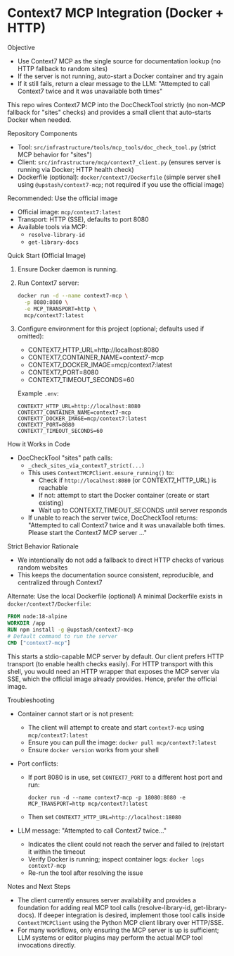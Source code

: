 # Context7 MCP Integration (Docker + HTTP)

Objective
- Use Context7 MCP as the single source for documentation lookup (no HTTP fallback to random sites)
- If the server is not running, auto-start a Docker container and try again
- If it still fails, return a clear message to the LLM: "Attempted to call Context7 twice and it was unavailable both times"

This repo wires Context7 MCP into the DocCheckTool strictly (no non-MCP fallback for "sites" checks) and provides a small client that auto-starts Docker when needed.

Repository Components
- Tool: `src/infrastructure/tools/mcp_tools/doc_check_tool.py` (strict MCP behavior for "sites")
- Client: `src/infrastructure/mcp/context7_client.py` (ensures server is running via Docker; HTTP health check)
- Dockerfile (optional): `docker/context7/Dockerfile` (simple server shell using `@upstash/context7-mcp`; not required if you use the official image)

Recommended: Use the official image
- Official image: `mcp/context7:latest`
- Transport: HTTP (SSE), defaults to port 8080
- Available tools via MCP:
  - `resolve-library-id`
  - `get-library-docs`

Quick Start (Official Image)
1) Ensure Docker daemon is running.

2) Run Context7 server:
   ```bash
   docker run -d --name context7-mcp \
     -p 8080:8080 \
     -e MCP_TRANSPORT=http \
     mcp/context7:latest
   ```

3) Configure environment for this project (optional; defaults used if omitted):
   - CONTEXT7_HTTP_URL=http://localhost:8080
   - CONTEXT7_CONTAINER_NAME=context7-mcp
   - CONTEXT7_DOCKER_IMAGE=mcp/context7:latest
   - CONTEXT7_PORT=8080
   - CONTEXT7_TIMEOUT_SECONDS=60

   Example `.env`:
   ```
   CONTEXT7_HTTP_URL=http://localhost:8080
   CONTEXT7_CONTAINER_NAME=context7-mcp
   CONTEXT7_DOCKER_IMAGE=mcp/context7:latest
   CONTEXT7_PORT=8080
   CONTEXT7_TIMEOUT_SECONDS=60
   ```

How it Works in Code
- DocCheckTool "sites" path calls:
  - `_check_sites_via_context7_strict(...)`
  - This uses `Context7MCPClient.ensure_running()` to:
    - Check if `http://localhost:8080` (or CONTEXT7_HTTP_URL) is reachable
    - If not: attempt to start the Docker container (create or start existing)
    - Wait up to CONTEXT7_TIMEOUT_SECONDS until server responds
  - If unable to reach the server twice, DocCheckTool returns:
    "Attempted to call Context7 twice and it was unavailable both times. Please start the Context7 MCP server ..."

Strict Behavior Rationale
- We intentionally do not add a fallback to direct HTTP checks of various random websites
- This keeps the documentation source consistent, reproducible, and centralized through Context7

Alternate: Use the local Dockerfile (optional)
A minimal Dockerfile exists in `docker/context7/Dockerfile`:
```dockerfile
FROM node:18-alpine
WORKDIR /app
RUN npm install -g @upstash/context7-mcp
# Default command to run the server
CMD ["context7-mcp"]
```
This starts a stdio-capable MCP server by default. Our client prefers HTTP transport (to enable health checks easily). For HTTP transport with this shell, you would need an HTTP wrapper that exposes the MCP server via SSE, which the official image already provides. Hence, prefer the official image.

Troubleshooting
- Container cannot start or is not present:
  - The client will attempt to create and start `context7-mcp` using `mcp/context7:latest`
  - Ensure you can pull the image: `docker pull mcp/context7:latest`
  - Ensure `docker version` works from your shell

- Port conflicts:
  - If port 8080 is in use, set `CONTEXT7_PORT` to a different host port and run:
    ```
    docker run -d --name context7-mcp -p 18080:8080 -e MCP_TRANSPORT=http mcp/context7:latest
    ```
  - Then set `CONTEXT7_HTTP_URL=http://localhost:18080`

- LLM message: "Attempted to call Context7 twice..."
  - Indicates the client could not reach the server and failed to (re)start it within the timeout
  - Verify Docker is running; inspect container logs: `docker logs context7-mcp`
  - Re-run the tool after resolving the issue

Notes and Next Steps
- The client currently ensures server availability and provides a foundation for adding real MCP tool calls (resolve-library-id, get-library-docs). If deeper integration is desired, implement those tool calls inside `Context7MCPClient` using the Python MCP client library over HTTP/SSE.
- For many workflows, only ensuring the MCP server is up is sufficient; LLM systems or editor plugins may perform the actual MCP tool invocations directly.
